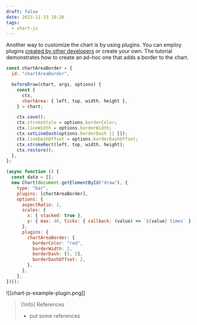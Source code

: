 ```yaml
---
draft: false
date: 2023-11-13 18:26
tags:
  - chart-js
---
```


Another way to customize the chart is by using plugins. You can employ plugins [created by other developers](https://github.com/chartjs/awesome#plugins) or create your own. The tutorial demonstrates how to create an ad-hoc one that adds a border to the chart.
```js title="src/draw.js" {1-18,24,31-38}
const chartAreaBorder = {
  id: "chartAreaBorder",

  beforeDraw(chart, args, options) {
    const {
      ctx,
      chartArea: { left, top, width, height },
    } = chart;

    ctx.save();
    ctx.strokeStyle = options.borderColor;
    ctx.lineWidth = options.borderWidth;
    ctx.setLineDash(options.borderDash || []);
    ctx.lineDashOffset = options.borderDashOffset;
    ctx.strokeRect(left, top, width, height);
    ctx.restore();
  },
};

(async function () {
  const data = [];
  new Chart(document.getElementById("draw"), {
    type: "bar",
    plugins: [chartAreaBorder],
    options: {
      aspectRatio: 1,
      scales: {
        x: { stacked: true },
        y: { max: 40, ticks: { callback: (value) => `${value} times` } },
      },
      plugins: {
        chartAreaBorder: {
          borderColor: "red",
          borderWidth: 2,
          borderDash: [5, 5],
          borderDashOffset: 2,
        },
      },
    },
})();
```
![[chart-js-example-plugin.png]]

> [!info] References
> - put some references
